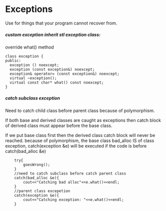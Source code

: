 # Exceptions
Use for things that your program cannot recover from.

##### custom exception inherit stl exception class:
override what() method


```
class exception {
public:
  exception () noexcept;
  exception (const exception&) noexcept;
  exception& operator= (const exception&) noexcept;
  virtual ~exception();
  virtual const char* what() const noexcept;
}

```
##### catch subclass exception
Need to catch child class before parent class because of polymorphism.

If both base and derived classes are caught as exceptions
then catch block of derived class must appear before the base class.

If we put base class first then the derived class catch block will never be reached.
because of polymorphism, the base class bad_alloc IS of class exception, catch(exception &e)
will be executed if the code is before catch(bad_alloc &e)

```
    try{
        goesWrong();
    }
    //need to catch subclass before catch parent class
    catch(bad_alloc &e){
        cout<<"Catching bad alloc"<<e.what()<<endl;
    }
    //parent class excepetion
    catch(exception &e){
        cout<<"Catching exception: "<<e.what()<<endl;
    }

```

